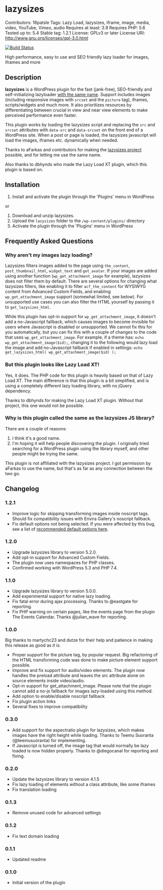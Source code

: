 # lazysizes
Contributors: 16patsle
Tags: Lazy Load, lazysizes, iframe, image, media, video, YouTube, Vimeo, audio
Requires at least: 3.9
Requires PHP: 5.6
Tested up to: 5.4
Stable tag: 1.2.1
License: GPLv3 or later
License URI: <http://www.gnu.org/licenses/gpl-3.0.html>

[![Build Status](https://travis-ci.org/16patsle/lazysizes.svg?branch=master)](https://travis-ci.org/16patsle/lazysizes)

High performance, easy to use and SEO friendly lazy loader for images, iframes and more

## Description

**lazysizes** is a WordPress plugin for the fast (jank-free), SEO-friendly and self-initializing lazyloader [with the same name](https://github.com/aFarkas/lazysizes). Support includes images (including responsive images with `srcset` and the `picture` tag), iframes, scripts/widgets and much more. It also prioritizes resources by differentiating between crucial in view and near view elements to make perceived performance even faster.

This plugin works by loading the lazysizes script and replacing the `src` and `srcset` attributes with `data-src` and `data-srcset` on the front end of a WordPress site. When a post or page is loaded, the lazysizes javascript will load the images, iframes etc. dynamically when needed.

Thanks to aFarkas and contributors for making the [lazysizes project](https://github.com/aFarkas/lazysizes) possible, and for letting me use the same name.

Also thanks to dbhynds who made the Lazy Load XT plugin, which this plugin is based on.

## Installation

1. Install and activate the plugin through the 'Plugins' menu in WordPress

or

1. Download and unzip lazysizes.
2. Upload the `lazysizes` folder to the `/wp-content/plugins/` directory
3. Activate the plugin through the 'Plugins' menu in WordPress

## Frequently Asked Questions

### Why aren't my images lazy loading?

Lazysizes filters images added to the page using `the_content`, `post_thumbnail_html`, `widget_text` and `get_avatar`. If your images are added using another function (`wp_get_attachment_image` for example), lazysizes does not filter them by default. There are several options for changing what lazysizes filters, like enabling it to filter `acf_the_content` for WYSIWYG content from Advanced Custom Fields, and enabling `wp_get_attachment_image` support (somewhat limited, see below). For unsupported use cases you can also filter the HTML yourself by passing it to `get_lazysizes_html`.

While this plugin has opt-in support for `wp_get_attachment_image`, it doesn't add a no-Javascript fallback, which causes images to become invisible for users where Javascript is disabled or unsupported. We cannot fix this for you automatically, but you can fix this with a couple of changes to the code that uses `wp_get_attachment_image`. For example, if a theme has: `echo wp_get_attachment_image($id);`, changing it to the following would lazy load the image and add no-Javascript fallback if enabled in settings: `echo get_lazysizes_html( wp_get_attachment_image($id) );`

### But this plugin looks like Lazy Load XT!

Yes, it does. The PHP code for this plugin is heavily based on that of Lazy Load XT. The main difference is that this plugin is a bit simplified, and is using a completely different lazy loading library, with no jQuery dependency.

Thanks to dbhynds for making the Lazy Load XT plugin. Without that project, this one would not be possible.

### Why is this plugin called the same as the lazysizes JS library?

There are a couple of reasons:

1. I think it's a good name.
2. I'm hoping it will help people discovering the plugin. I originally tried searching for a WordPress plugin using the library myself, and other people might be trying the same.

This plugin is not affiliated with the lazysizes project. I got permission by aFarkas to use the name, but that's as far as any connection between the two go.

## Changelog

### 1.2.1

- Improve logic for skipping transforming images inside noscript tags. Should fix compatibility issues with Envira Gallery's noscript fallback.
- Fix default options not being selected. If you were affected by this bug, see a list of [recommended default options here](https://wordpress.org/support/topic/recommended-starting-settings-perhaps/#post-12886169).

### 1.2.0

- Upgrade lazysizes library to version 5.2.0.
- Add opt-in support for Advanced Custom Fields.
- The plugin now uses namespaces for PHP classes.
- Confirmed working with WordPress 5.3 and PHP 7.4.

### 1.1.0

- Upgrade lazysizes library to version 5.0.0.
- Add experimental support for native lazy loading.
- Fix fatal error during ajax processing. Thanks to @eastgate for reporting.
- Fix PHP warning on certain pages, like the events page from the plugin The Events Calendar. Thanks @julian_wave for reporting.

### 1.0.0

Big thanks to martychc23 and dutze for their help and patience in making this release as good as it is.

- Proper support for the picture tag, by popular request. Big refactoring of the HTML transforming code was done to make picture element support possible.
- Improve and fix support for audio/video elements. The plugin now handles the preload attribute and leaves the src attribute alone on source elements inside video/audio.
- Opt-in support for get_attachment_image. Please note that the plugin cannot add a no-js fallback for images lazy-loaded using this method.
- Add option to enable/disable noscript fallback
- Fix plugin action links
- Several fixes to improve compatibility

### 0.3.0

- Add support for the aspectratio plugin for lazysizes, which makes images have the right height while loading. Thanks to Teemu Suoranta (@teemusuoranta) for implementing.
- If Javascript is turned off, the image tag that would normally be lazy loaded is now hidden properly. Thanks to @diegocanal for reporting and fixing.

### 0.2.0

- Update the lazysizes library to version 4.1.5
- Fix lazy loading of elements without a class attribute, like some iframes
- Fix translation loading

### 0.1.3

- Remove unused code for advanced settings

### 0.1.2

- Fix text domain loading

### 0.1.1

- Updated readme

### 0.1.0

- Initial version of the plugin
